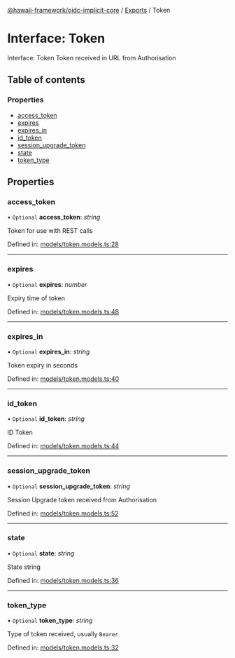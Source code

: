[@hawaii-framework/oidc-implicit-core](../README.md) / [Exports](../modules.md) / Token

# Interface: Token

Interface: Token
Token received in URL from Authorisation

## Table of contents

### Properties

- [access\_token](token.md#access_token)
- [expires](token.md#expires)
- [expires\_in](token.md#expires_in)
- [id\_token](token.md#id_token)
- [session\_upgrade\_token](token.md#session_upgrade_token)
- [state](token.md#state)
- [token\_type](token.md#token_type)

## Properties

### access\_token

• `Optional` **access\_token**: *string*

Token for use with REST calls

Defined in: [models/token.models.ts:28](https://github.com/Q24/hawaii-packages/blob/6770c06/packages/oidc-implicit-core/src/models/token.models.ts#L28)

___

### expires

• `Optional` **expires**: *number*

Expiry time of token

Defined in: [models/token.models.ts:48](https://github.com/Q24/hawaii-packages/blob/6770c06/packages/oidc-implicit-core/src/models/token.models.ts#L48)

___

### expires\_in

• `Optional` **expires\_in**: *string*

Token expiry in seconds

Defined in: [models/token.models.ts:40](https://github.com/Q24/hawaii-packages/blob/6770c06/packages/oidc-implicit-core/src/models/token.models.ts#L40)

___

### id\_token

• `Optional` **id\_token**: *string*

ID Token

Defined in: [models/token.models.ts:44](https://github.com/Q24/hawaii-packages/blob/6770c06/packages/oidc-implicit-core/src/models/token.models.ts#L44)

___

### session\_upgrade\_token

• `Optional` **session\_upgrade\_token**: *string*

Session Upgrade token received from Authorisation

Defined in: [models/token.models.ts:52](https://github.com/Q24/hawaii-packages/blob/6770c06/packages/oidc-implicit-core/src/models/token.models.ts#L52)

___

### state

• `Optional` **state**: *string*

State string

Defined in: [models/token.models.ts:36](https://github.com/Q24/hawaii-packages/blob/6770c06/packages/oidc-implicit-core/src/models/token.models.ts#L36)

___

### token\_type

• `Optional` **token\_type**: *string*

Type of token received, usually `Bearer`

Defined in: [models/token.models.ts:32](https://github.com/Q24/hawaii-packages/blob/6770c06/packages/oidc-implicit-core/src/models/token.models.ts#L32)
